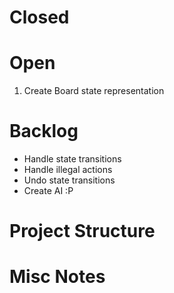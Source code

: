# Closed



# Open

1. Create Board state representation

# Backlog

- Handle state transitions
- Handle illegal actions
- Undo state transitions
- Create AI :P

# Project Structure



# Misc Notes


